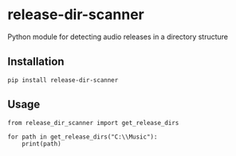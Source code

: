 # release-dir-scanner
Python module for detecting audio releases in a directory structure

## Installation
`pip install release-dir-scanner`

## Usage
```
from release_dir_scanner import get_release_dirs

for path in get_release_dirs("C:\\Music"):
    print(path)

```

